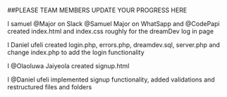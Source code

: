 ##PLEASE TEAM MEMBERS UPDATE YOUR PROGRESS HERE

I samuel @Major on Slack @Samuel Major on WhatSapp and @CodePapi created index.html and index.css roughly for the dreamDev log in page

I Daniel ufeli created login.php, errors.php, dreamdev.sql, server.php and change index.php to add the login functionality

I @Olaoluwa Jaiyeola  created signup.html

I @Daniel ufeli implemented signup functionality, added validations and restructured files and folders
